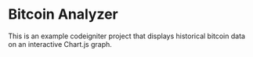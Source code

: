 # Bitcoin Analyzer
This is an example codeigniter project that displays historical bitcoin data on an interactive Chart.js graph. 
